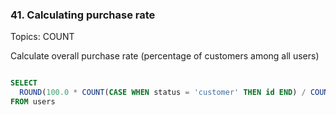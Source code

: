 ### 41. Calculating purchase rate 
Topics: COUNT

Calculate overall purchase rate (percentage of customers among all users)

```sql

SELECT
  ROUND(100.0 * COUNT(CASE WHEN status = 'customer' THEN id END) / COUNT(*), 2) AS purchase_rate
FROM users


```